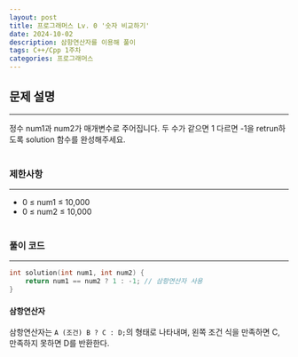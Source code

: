 ```yaml
---
layout: post
title: 프로그래머스 Lv. 0 '숫자 비교하기'
date: 2024-10-02
description: 삼항연산자를 이용해 풀이
tags: C++/Cpp 1주차
categories: 프로그래머스
---
```


## 문제 설명
---
정수 num1과 num2가 매개변수로 주어집니다. 두 수가 같으면 1 다르면 -1을 retrun하도록 solution 함수를 완성해주세요.<br><br>

### 제한사항
---
- 0 ≤ num1 ≤ 10,000
- 0 ≤ num2 ≤ 10,000<br><br>

### 풀이 코드
---
```cpp
int solution(int num1, int num2) {
    return num1 == num2 ? 1 : -1; // 삼항연산자 사용
}
```

#### 삼항연산자
삼항연산자는 `A (조건) B ? C : D;`의 형태로 나타내며, 왼쪽 조건 식을 만족하면 C, 만족하지 못하면 D를 반환한다.
